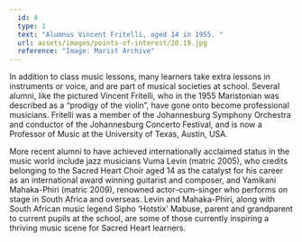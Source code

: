 ```yaml
---
  id: 4
  type: 1
  text: "Alumnus Vincent Fritelli, aged 14 in 1955. "
  url: assets/images/points-of-interest/20.19.jpg
  reference: "Image: Marist Archive"
---
```

In addition to class music lessons, many learners take extra lessons in instruments or voice, and are part of musical societies at school. Several alumni, like the pictured Vincent Fritelli, who in the 1955 Maristonian was described as a “prodigy of the violin”, have gone onto become professional musicians. Fritelli was a member of the Johannesburg Symphony Orchestra and conductor of the Johannesburg Concerto Festival, and is now a Professor of Music at the University of Texas, Austin, USA. 

More recent alumni to have achieved internationally acclaimed status in the music world include jazz musicians Vuma Levin (matric 2005), who credits belonging to the Sacred Heart Choir aged 14 as the catalyst for his career as an international award winning guitarist and composer, and Yamikani Mahaka-Phiri (matric 2009), renowned actor-cum-singer who performs on stage in South Africa and overseas. Levin and Mahaka-Phiri, along with South African music legend Sipho ‘Hotstix’ Mabuse, parent and grandparent to current pupils at the school, are some of those currently inspiring a thriving music scene for Sacred Heart learners.
        